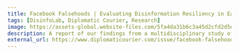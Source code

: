 ```yaml
---
title: Facebook Falsehoods | Evaluating Disinformation Resiliency in Eastern Europe
tags: [DisinfoLab, Diplomatic Courier, Research]
image: https://assets-global.website-files.com/5fa4da31b6c3a45d2cfd2d5d/62f9352d9ec21e29753007df_Disinfo%20Lab%20Report-Website%20Cover.jpg
description: A report of our findings from a multidisciplinary study of the disinformation resilience of three linguistic populations in Eastern Europe.
external_url: https://www.diplomaticourier.com/issue/facebook-falsehoods-evaluating-disinformation-resiliency-in-eastern-europe
---
```

